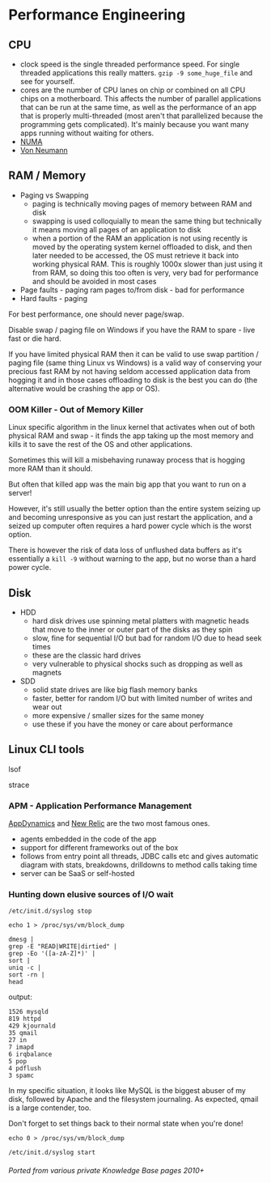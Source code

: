 # Performance Engineering

## CPU

- clock speed is the single threaded performance speed. For single threaded applications this really matters. `gzip -9 some_huge_file` and see for yourself.
- cores are the number of CPU lanes on chip or combined on all CPU chips on a motherboard. This affects the number of parallel applications that can be run at the same time, as well as the performance of an app that is properly multi-threaded (most aren't that parallelized because the programming gets complicated). It's mainly because you want many apps running without waiting for others.
- [NUMA](https://en.wikipedia.org/wiki/Non-uniform_memory_access)
- [Von Neumann](https://en.wikipedia.org/wiki/Von_Neumann_architecture)

## RAM / Memory

- Paging vs Swapping
  - paging is technically moving pages of memory between RAM and disk
  - swapping is used colloquially to mean the same thing but technically it means moving all pages of an application to disk
  - when a portion of the RAM an application is not using recently is moved by the operating system kernel offloaded to disk, and then later needed to be accessed, the OS must retrieve it back into working physical RAM. This is roughly 1000x slower than just using it from RAM, so doing this too often is very, very bad for performance and should be avoided in most cases
- Page faults - paging ram pages to/from disk - bad for performance
- Hard faults - paging

For best performance, one should never page/swap.

Disable swap / paging file on Windows if you have the RAM to spare - live fast or die hard.

If you have limited physical RAM then it can be valid to use swap partition / paging file (same thing Linux vs Windows) is a valid way of conserving your precious fast RAM by not having seldom accessed application data from hogging it and in those cases offloading to disk is the best you can do (the alternative would be crashing the app or OS).

### OOM Killer - Out of Memory Killer

Linux specific algorithm in the linux kernel that activates when out of both physical RAM and swap - it finds the app taking up the most memory and kills it to save the rest of the OS and other applications.

Sometimes this will kill a misbehaving runaway process that is hogging more RAM than it should.

But often that killed app was the main big app that you want to run on a server!

However, it's still usually the better option than the entire system seizing up and becoming unresponsive as you can just restart the application, and a seized up computer often requires a hard power cycle which is the worst option.

There is however the risk of data loss of unflushed data buffers as it's essentially a `kill -9` without warning to the app, but no worse than a hard power cycle.

## Disk

- HDD
  - hard disk drives use spinning metal platters with magnetic heads that move to the inner or outer part of the disks as they spin
  - slow, fine for sequential I/O but bad for random I/O due to head seek times
  - these are the classic hard drives
  - very vulnerable to physical shocks such as dropping as well as magnets
- SDD
  - solid state drives are like big flash memory banks
  - faster, better for random I/O but with limited number of writes and wear out
  - more expensive / smaller sizes for the same money
  - use these if you have the money or care about performance

## Linux CLI tools

lsof

strace


### APM - Application Performance Management

[AppDynamics](https://www.appdynamics.com/) and [New Relic](https://newrelic.com/) are the two most famous ones.

- agents embedded in the code of the app
- support for different frameworks out of the box
- follows from entry point all threads, JDBC calls etc and gives automatic diagram with stats, breakdowns, drilldowns to method calls taking time
- server can be SaaS or self-hosted

### Hunting down elusive sources of I/O wait

```shell
/etc/init.d/syslog stop
```
```shell
echo 1 > /proc/sys/vm/block_dump
```

```shell
dmesg |
grep -E "READ|WRITE|dirtied" |
grep -Eo '([a-zA-Z]*)' |
sort |
uniq -c |
sort -rn |
head
```

output:

```
1526 mysqld
819 httpd
429 kjournald
35 qmail
27 in
7 imapd
6 irqbalance
5 pop
4 pdflush
3 spamc
```

In my specific situation, it looks like MySQL is the biggest abuser of my disk, followed by Apache and the filesystem journaling. As expected, qmail is a large contender, too.

Don't forget to set things back to their normal state when you're done!

```shell
echo 0 > /proc/sys/vm/block_dump
```

```shell
/etc/init.d/syslog start
```

###### Ported from various private Knowledge Base pages 2010+
